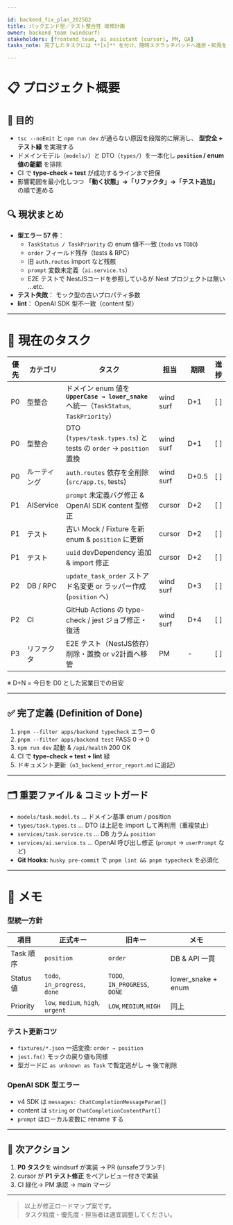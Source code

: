 ```yaml
---

id: backend_fix_plan_2025Q2  
title: バックエンド型／テスト整合性 改修計画  
owner: backend_team (wind​surf)  
stakeholders: [frontend_team, ai_assistant (cursor), PM, QA]  
tasks_note: 完了したタスクには **[x]** を付け、随時スクラッチパッドへ進捗・知見を追記すること  

---  
```


# 📋 プロジェクト概要  

## 🎯 目的
- `tsc --noEmit` と `npm run dev` が通らない原因を段階的に解消し、 **型安全 + テスト緑** を実現する
- ドメインモデル（`models/`）と DTO（`types/`）を一本化し **`position` / enum 値の齟齬** を排除
- CI で **type-check + test** が成功するラインまで担保  
- 影響範囲を最小化しつつ **「動く状態」→「リファクタ」→「テスト追加」** の順で進める

## 🔍 現状まとめ
- **型エラー 57 件**：  
  - `TaskStatus / TaskPriority` の enum 値不一致 (`todo` vs `TODO`)  
  - `order` フィールド残存（tests & RPC）  
  - 旧 `auth.routes` import など残骸  
  - `prompt` 変数未定義（`ai.service.ts`）  
  - E2E テストで NestJSコードを参照しているが Nest プロジェクトは無い …etc.  
- **テスト失敗**： モック型の古いプロパティ多数  
- **lint**： OpenAI SDK 型不一致（content 型）  

---

# 🎯 現在のタスク

| 優先 | カテゴリ | タスク | 担当 | 期限 | 進捗 |
|------|----------|--------|------|------|------|
| P0 | 型整合 | ドメイン enum 値を **`UpperCase → lower_snake`** へ統一（`TaskStatus`, `TaskPriority`）| wind​surf | D+1 | [ ] |
| P0 | 型整合 | DTO (`types/task.types.ts`) と tests の `order` → `position` 置換 | wind​surf | D+1 | [ ] |
| P0 | ルーティング | `auth.routes` 依存を全削除 (`src/app.ts`, tests) | wind​surf | D+0.5 | [ ] |
| P1 | AIService | `prompt` 未定義バグ修正 & OpenAI SDK content 型修正 | cursor | D+2 | [ ] |
| P1 | テスト | 古い Mock / Fixture を新 enum & `position` に更新 | cursor | D+2 | [ ] |
| P1 | テスト | `uuid` devDependency 追加 & import 修正 | cursor | D+2 | [ ] |
| P2 | DB / RPC | `update_task_order` ストアド名変更 or ラッパー作成 (`position` へ) | wind​surf | D+3 | [ ] |
| P2 | CI | GitHub Actions の type-check / jest ジョブ修正・復活 | wind​surf | D+4 | [ ] |
| P3 | リファクタ | E2E テスト（NestJS依存）削除・置換 or v2計画へ移管 | PM | - | [ ] |

※ D+N = 今日を D0 とした営業日での目安  

---

## ✅ 完了定義 (Definition of Done)

1. `pnpm --filter apps/backend typecheck` エラー 0  
2. `pnpm --filter apps/backend test` PASS 0 → 0  
3. `npm run dev` 起動 & `/api/health` 200 OK  
4. CI で **type-check + test + lint** 緑  
5. ドキュメント更新（`o3_backend_error_report.md` に追記）  

---

## 🗂️ 重要ファイル & コミットガード

- `models/task.model.ts` … ドメイン基準 enum / position
- `types/task.types.ts` … DTO は上記を import して再利用（重複禁止）
- `services/task.service.ts` … DB カラム `position`
- `services/ai.service.ts` … OpenAI 呼び出し修正 (`prompt` → `userPrompt` など)
- **Git Hooks**: `husky pre-commit` で `pnpm lint && pnpm typecheck` を必須化

---

# 📝 メモ

### 型統一方針
| 項目 | 正式キー | 旧キー | メモ |
|------|----------|--------|------|
| Task 順序 | `position` | `order` | DB & API 一貫 |
| Status 値 | `todo`, `in_progress`, `done` | `TODO`, `IN_PROGRESS`, `DONE` | lower_snake + enum |
| Priority | `low`, `medium`, `high`, `urgent` | `LOW`, `MEDIUM`, `HIGH` | 同上 |

### テスト更新コツ
- `fixtures/*.json` 一括変換: `order → position`
- `jest.fn()` モックの戻り値も同様
- 型ガードに `as unknown as Task` で暫定逃がし → 後で削除

### OpenAI SDK 型エラー
- v4 SDK は `messages: ChatCompletionMessageParam[]`
- content は `string` or `ChatCompletionContentPart[]`
- `prompt` はローカル変数に rename する

---

## 🚀 次アクション
1. **P0 タスク**を wind​surf が実装 → PR (unsafeブランチ)  
2. cursor が **P1 テスト修正** をペアレビュー付きで実装  
3. CI 緑化→ PM 承認 → main マージ  

---

> 以上が修正ロードマップ案です。  
> タスク粒度・優先度・担当者は適宜調整してください。
